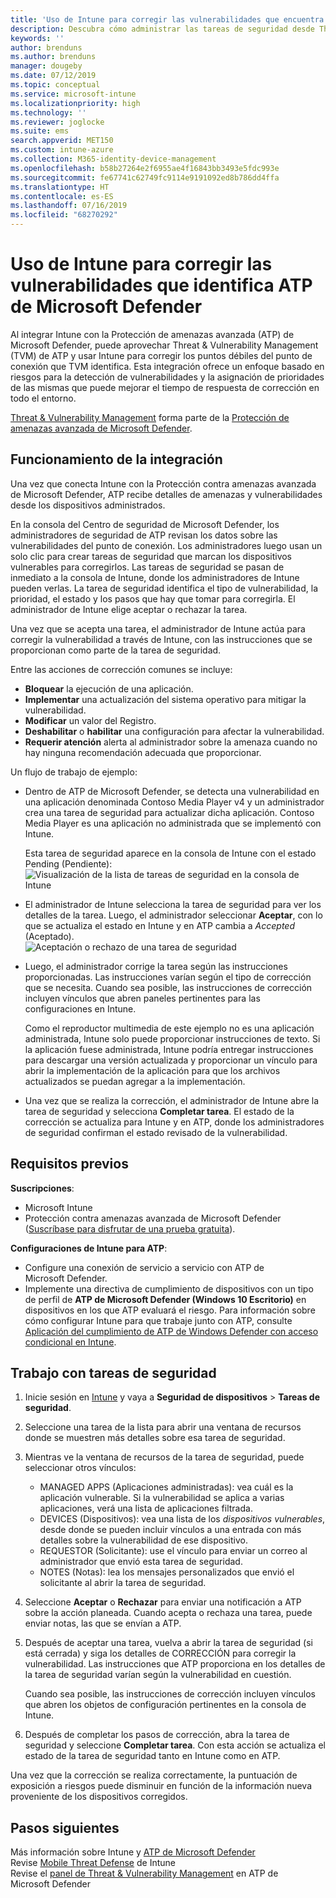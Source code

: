 ```yaml
---
title: 'Uso de Intune para corregir las vulnerabilidades que encuentra ATP de Microsoft Defender: Azure | Microsoft Docs'
description: Descubra cómo administrar las tareas de seguridad desde Threat & Vulnerability Management, parte de la Protección contra amenazas avanzada (ATP) de Microsoft Defender desde la consola de Intune.
keywords: ''
author: brenduns
ms.author: brenduns
manager: dougeby
ms.date: 07/12/2019
ms.topic: conceptual
ms.service: microsoft-intune
ms.localizationpriority: high
ms.technology: ''
ms.reviewer: joglocke
ms.suite: ems
search.appverid: MET150
ms.custom: intune-azure
ms.collection: M365-identity-device-management
ms.openlocfilehash: b58b27264e2f6955ae4f16843bb3493e5fdc993e
ms.sourcegitcommit: fe67741c62749fc9114e9191092ed8b786dd4ffa
ms.translationtype: HT
ms.contentlocale: es-ES
ms.lasthandoff: 07/16/2019
ms.locfileid: "68270292"
---
```

# <a name="use-intune-to-remediate-vulnerabilities-identified-by-microsoft-defender-atp"></a>Uso de Intune para corregir las vulnerabilidades que identifica ATP de Microsoft Defender  

Al integrar Intune con la Protección de amenazas avanzada (ATP) de Microsoft Defender, puede aprovechar Threat & Vulnerability Management (TVM) de ATP y usar Intune para corregir los puntos débiles del punto de conexión que TVM identifica. Esta integración ofrece un enfoque basado en riesgos para la detección de vulnerabilidades y la asignación de prioridades de las mismas que puede mejorar el tiempo de respuesta de corrección en todo el entorno.  

[Threat & Vulnerability Management](https://docs.microsoft.com/windows/security/threat-protection/windows-defender-atp/next-gen-threat-and-vuln-mgt) forma parte de la [Protección de amenazas avanzada de Microsoft Defender](https://docs.microsoft.com/windows/security/threat-protection/windows-defender-atp/windows-defender-advanced-threat-protection).  

## <a name="how-integration-works"></a>Funcionamiento de la integración  

Una vez que conecta Intune con la Protección contra amenazas avanzada de Microsoft Defender, ATP recibe detalles de amenazas y vulnerabilidades desde los dispositivos administrados.  

En la consola del Centro de seguridad de Microsoft Defender, los administradores de seguridad de ATP revisan los datos sobre las vulnerabilidades del punto de conexión. Los administradores luego usan un solo clic para crear tareas de seguridad que marcan los dispositivos vulnerables para corregirlos. Las tareas de seguridad se pasan de inmediato a la consola de Intune, donde los administradores de Intune pueden verlas. La tarea de seguridad identifica el tipo de vulnerabilidad, la prioridad, el estado y los pasos que hay que tomar para corregirla. El administrador de Intune elige aceptar o rechazar la tarea.  

Una vez que se acepta una tarea, el administrador de Intune actúa para corregir la vulnerabilidad a través de Intune, con las instrucciones que se proporcionan como parte de la tarea de seguridad.  

Entre las acciones de corrección comunes se incluye:  
- **Bloquear** la ejecución de una aplicación.  
- **Implementar** una actualización del sistema operativo para mitigar la vulnerabilidad.  
- **Modificar** un valor del Registro.  
- **Deshabilitar** o **habilitar** una configuración para afectar la vulnerabilidad.  
- **Requerir atención** alerta al administrador sobre la amenaza cuando no hay ninguna recomendación adecuada que proporcionar.  

Un flujo de trabajo de ejemplo:  
- Dentro de ATP de Microsoft Defender, se detecta una vulnerabilidad en una aplicación denominada Contoso Media Player v4 y un administrador crea una tarea de seguridad para actualizar dicha aplicación. Contoso Media Player es una aplicación no administrada que se implementó con Intune.  

  Esta tarea de seguridad aparece en la consola de Intune con el estado Pending (Pendiente):  
  ![Visualización de la lista de tareas de seguridad en la consola de Intune](./media/atp-manage-vulnerabilities/temp-security-tasks.png)
 
- El administrador de Intune selecciona la tarea de seguridad para ver los detalles de la tarea.  Luego, el administrador seleccionar **Aceptar**, con lo que se actualiza el estado en Intune y en ATP cambia a *Accepted* (Aceptado).  
  ![Aceptación o rechazo de una tarea de seguridad](./media/atp-manage-vulnerabilities/temp-accept-task.png) 
 
- Luego, el administrador corrige la tarea según las instrucciones proporcionadas.  Las instrucciones varían según el tipo de corrección que se necesita. Cuando sea posible, las instrucciones de corrección incluyen vínculos que abren paneles pertinentes para las configuraciones en Intune. 

  Como el reproductor multimedia de este ejemplo no es una aplicación administrada, Intune solo puede proporcionar instrucciones de texto. Si la aplicación fuese administrada, Intune podría entregar instrucciones para descargar una versión actualizada y proporcionar un vínculo para abrir la implementación de la aplicación para que los archivos actualizados se puedan agregar a la implementación. 

- Una vez que se realiza la corrección, el administrador de Intune abre la tarea de seguridad y selecciona **Completar tarea**.  El estado de la corrección se actualiza para Intune y en ATP, donde los administradores de seguridad confirman el estado revisado de la vulnerabilidad.  

## <a name="prerequisites"></a>Requisitos previos  

**Suscripciones**:  
- Microsoft Intune  
- Protección contra amenazas avanzada de Microsoft Defender ([Suscríbase para disfrutar de una prueba gratuita](https://www.microsoft.com/WindowsForBusiness/windows-atp?ocid=docs-wdatp-main-abovefoldlink)).  

**Configuraciones de Intune para ATP**:  
- Configure una conexión de servicio a servicio con ATP de Microsoft Defender.  
- Implemente una directiva de cumplimiento de dispositivos con un tipo de perfil de **ATP de Microsoft Defender (Windows 10 Escritorio)** en dispositivos en los que ATP evaluará el riesgo.
  Para información sobre cómo configurar Intune para que trabaje junto con ATP, consulte [Aplicación del cumplimiento de ATP de Windows Defender con acceso condicional en Intune](https://docs.microsoft.com/intune/advanced-threat-protection#enable-microsoft-defender-atp-in-intune).  

## <a name="work-with-security-tasks"></a>Trabajo con tareas de seguridad  

1. Inicie sesión en [Intune](https://go.microsoft.com/fwlink/?linkid=2090973) y vaya a **Seguridad de dispositivos** > **Tareas de seguridad**.  
2. Seleccione una tarea de la lista para abrir una ventana de recursos donde se muestren más detalles sobre esa tarea de seguridad.  
3. Mientras ve la ventana de recursos de la tarea de seguridad, puede seleccionar otros vínculos:  
   - MANAGED APPS (Aplicaciones administradas): vea cuál es la aplicación vulnerable. Si la vulnerabilidad se aplica a varias aplicaciones, verá una lista de aplicaciones filtrada.  
   - DEVICES (Dispositivos): vea una lista de los *dispositivos vulnerables*, desde donde se pueden incluir vínculos a una entrada con más detalles sobre la vulnerabilidad de ese dispositivo.  
   - REQUESTOR (Solicitante): use el vínculo para enviar un correo al administrador que envió esta tarea de seguridad.  
   - NOTES (Notas): lea los mensajes personalizados que envió el solicitante al abrir la tarea de seguridad.  
4. Seleccione **Aceptar** o **Rechazar** para enviar una notificación a ATP sobre la acción planeada. Cuando acepta o rechaza una tarea, puede enviar notas, las que se envían a ATP.  

5. Después de aceptar una tarea, vuelva a abrir la tarea de seguridad (si está cerrada) y siga los detalles de CORRECCIÓN para corregir la vulnerabilidad.  Las instrucciones que ATP proporciona en los detalles de la tarea de seguridad varían según la vulnerabilidad en cuestión.  

   Cuando sea posible, las instrucciones de corrección incluyen vínculos que abren los objetos de configuración pertinentes en la consola de Intune.  

6. Después de completar los pasos de corrección, abra la tarea de seguridad y seleccione **Completar tarea**.  Con esta acción se actualiza el estado de la tarea de seguridad tanto en Intune como en ATP.  

Una vez que la corrección se realiza correctamente, la puntuación de exposición a riesgos puede disminuir en función de la información nueva proveniente de los dispositivos corregidos. 

## <a name="next-steps"></a>Pasos siguientes
Más información sobre Intune y [ATP de Microsoft Defender](https://docs.microsoft.com/intune/advanced-threat-protection)  
Revise [Mobile Threat Defense](https://docs.microsoft.com/intune/mobile-threat-defense) de Intune  
Revise el [panel de Threat & Vulnerability Management](https://docs.microsoft.com/windows/security/threat-protection/windows-defender-atp/tvm-dashboard-insights) en ATP de Microsoft Defender
